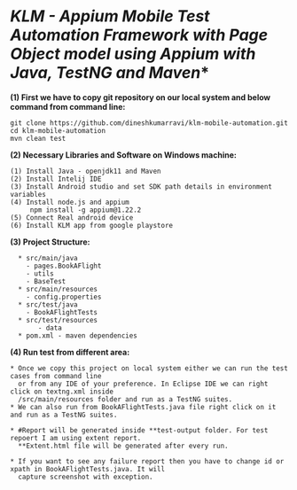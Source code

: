 

# *KLM - Appium Mobile Test Automation Framework with Page Object model using Appium with Java, TestNG and Maven** 

**(1) First we have to copy git repository on our local system and below command from command line:**

```
git clone https://github.com/dineshkumarravi/klm-mobile-automation.git
cd klm-mobile-automation
mvn clean test

```
**(2) Necessary Libraries and Software on Windows machine:** 

```
(1) Install Java - openjdk11 and Maven
(2) Install Intelij IDE
(3) Install Android studio and set SDK path details in environment variables
(4) Install node.js and appium
     npm install -g appium@1.22.2
(5) Connect Real android device
(6) Install KLM app from google playstore

```
**(3) Project Structure:**
```
  * src/main/java
    - pages.BookAFlight
    - utils
    - BaseTest
  * src/main/resources
    - config.properties 
  * src/test/java
    - BookAFlightTests
  * src/test/resources
       - data
  * pom.xml - maven dependencies    
```
**(4) Run test from different area:**
```
* Once we copy this project on local system either we can run the test cases from command line 
  or from any IDE of your preference. In Eclipse IDE we can right click on textng.xml inside 
  /src/main/resources folder and run as a TestNG suites.
* We can also run from BookAFlightTests.java file right click on it and run as a TestNG suites.

* #Report will be generated inside **test-output folder. For test repoert I am using extent report.
  **Extent.html file will be generated after every run.
  
* If you want to see any failure report then you have to change id or xpath in BookAFlightTests.java. It will
  capture screenshot with exception.
